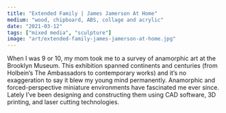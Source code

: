 ```yaml
---
title: "Extended Family | James Jamerson At Home"
medium: "wood, chipboard, ABS, collage and acrylic"
date: "2021-03-12"
tags: ["mixed media", "sculpture"]
image: "art/extended-family-james-jamerson-at-home.jpg"
---
```

When I was 9 or 10, my mom took me to a survey of anamorphic art at the Brooklyn Museum. This exhibition spanned continents and centuries (from Holbein’s The Ambassadors to contemporary works) and it’s no exaggeration to say it blew my young mind permanently. Anamorphic and forced-perspective miniature environments have fascinated me ever since. Lately I’ve been designing and constructing them using CAD software, 3D printing, and laser cutting technologies.